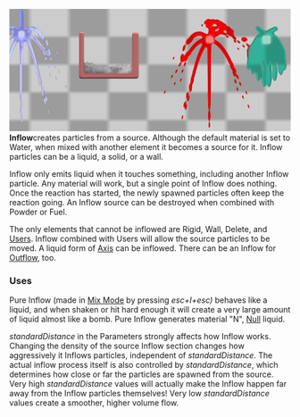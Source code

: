 ![Various types of Inflow.](/images/Inflow.jpg "Various types of Inflow.")
**Inflow**creates particles from a source. Although the default material is set to Water, when mixed with another element it becomes a source for it. Inflow particles can be a liquid, a solid, or a wall.

Inflow only emits liquid when it touches something, including another Inflow particle. Any material will work, but a single point of Inflow does nothing. Once the reaction has started, the newly spawned particles often keep the reaction going. An Inflow source can be destroyed when combined with Powder or Fuel.

The only elements that cannot be inflowed are Rigid, Wall, Delete, and [Users](/User.md "User"). Inflow combined with Users will allow the source particles to be moved. A liquid form of [Axis](/Rigid%20Axis.md "Rigid Axis") can be inflowed. There can be an Inflow for [Outflow](/Outflow.md "Outflow"), too.

### Uses

<span>Pure Inflow (made in [Mix Mode](/Mix%20Mode.md "Mix Mode") by pressing *esc+I+esc)* behaves like a liquid, and when shaken or hit hard enough it will create a very large amount of liquid almost like a bomb. Pure Inflow generates material "N", </span>[Null](/Null.md "Null")<span> liquid.</span>

*standardDistance* in the Parameters strongly affects how Inflow works. Changing the density of the source Inflow section changes how aggressively it Inflows particles, independent of *standardDistance*. The actual inflow process itself is also controlled by *standardDistance*, which determines how close or far the particles are spawned from the source. Very high *standardDistance* values will actually make the Inflow happen far away from the Inflow particles themselves! Very low *standardDistance* values create a smoother, higher volume flow.
